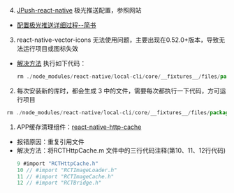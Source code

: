 4. [JPush-react-native](https://github.com/jpush/jpush-react-native) 极光推送配置，参照网站
- [配置极光推送详细过程--简书](https://www.jianshu.com/p/f1044830d022)

3. react-native-vector-icons 无法使用问题，主要出现在0.52.0+版本，导致无法运行项目或图标失效
- [解决方法](https://github.com/oblador/react-native-vector-icons/issues/626)
  执行如下代码：
  ```js
  rm ./node_modules/react-native/local-cli/core/__fixtures__/files/package.json
  ```
2. 每次安装新的库时，都会生成 3 中的文件，需要每次都执行一下代码，方可运行项目
  ```js
  rm ./node_modules/react-native/local-cli/core/__fixtures__/files/package.json
  ```
1. APP缓存清理组件：[react-native-http-cache](https://github.com/reactnativecn/react-native-http-cache)
- 报错原因：重复引用文件
- 解决方法：将RCTHttpCache.m 文件中的三行代码注释(第10、11、12行代码)
  ```Objective-C
  9 #import "RCTHttpCache.h"
  10 // #import "RCTImageLoader.h"
  11 // #import "RCTImageCache.h"
  12 // #import "RCTBridge.h"
  ```
